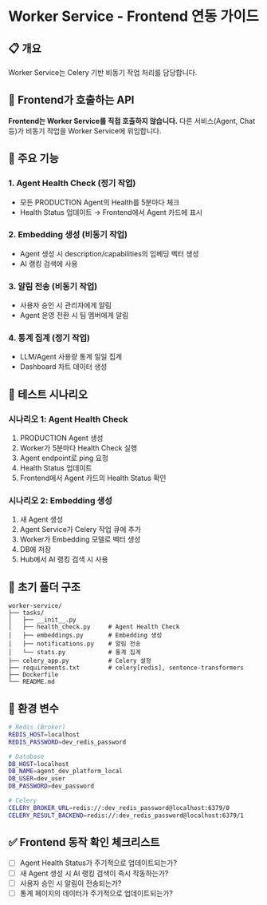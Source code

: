 # Worker Service - Frontend 연동 가이드

## 📋 개요

Worker Service는 Celery 기반 비동기 작업 처리를 담당합니다.

## 🔗 Frontend가 호출하는 API

**Frontend는 Worker Service를 직접 호출하지 않습니다.**
다른 서비스(Agent, Chat 등)가 비동기 작업을 Worker Service에 위임합니다.

## 🔧 주요 기능

### 1. Agent Health Check (정기 작업)
- 모든 PRODUCTION Agent의 Health를 5분마다 체크
- Health Status 업데이트 → Frontend에서 Agent 카드에 표시

### 2. Embedding 생성 (비동기 작업)
- Agent 생성 시 description/capabilities의 임베딩 벡터 생성
- AI 랭킹 검색에 사용

### 3. 알림 전송 (비동기 작업)
- 사용자 승인 시 관리자에게 알림
- Agent 운영 전환 시 팀 멤버에게 알림

### 4. 통계 집계 (정기 작업)
- LLM/Agent 사용량 통계 일일 집계
- Dashboard 차트 데이터 생성

## 🧪 테스트 시나리오

### 시나리오 1: Agent Health Check
1. PRODUCTION Agent 생성
2. Worker가 5분마다 Health Check 실행
3. Agent endpoint로 ping 요청
4. Health Status 업데이트
5. Frontend에서 Agent 카드의 Health Status 확인

### 시나리오 2: Embedding 생성
1. 새 Agent 생성
2. Agent Service가 Celery 작업 큐에 추가
3. Worker가 Embedding 모델로 벡터 생성
4. DB에 저장
5. Hub에서 AI 랭킹 검색 시 사용

## 📁 초기 폴더 구조

```
worker-service/
├── tasks/
│   ├── __init__.py
│   ├── health_check.py     # Agent Health Check
│   ├── embeddings.py       # Embedding 생성
│   ├── notifications.py    # 알림 전송
│   └── stats.py            # 통계 집계
├── celery_app.py           # Celery 설정
├── requirements.txt        # celery[redis], sentence-transformers
├── Dockerfile
└── README.md
```

## 🔑 환경 변수

```bash
# Redis (Broker)
REDIS_HOST=localhost
REDIS_PASSWORD=dev_redis_password

# Database
DB_HOST=localhost
DB_NAME=agent_dev_platform_local
DB_USER=dev_user
DB_PASSWORD=dev_password

# Celery
CELERY_BROKER_URL=redis://:dev_redis_password@localhost:6379/0
CELERY_RESULT_BACKEND=redis://:dev_redis_password@localhost:6379/1
```

## ✅ Frontend 동작 확인 체크리스트

- [ ] Agent Health Status가 주기적으로 업데이트되는가?
- [ ] 새 Agent 생성 시 AI 랭킹 검색이 즉시 작동하는가?
- [ ] 사용자 승인 시 알림이 전송되는가?
- [ ] 통계 페이지의 데이터가 주기적으로 업데이트되는가?

